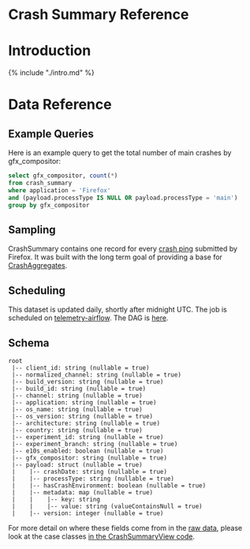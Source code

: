 # Crash Summary Reference

<!-- toc -->

# Introduction

{% include "./intro.md" %}

# Data Reference

## Example Queries

Here is an example query to get the total number of main crashes by gfx_compositor:

```sql
select gfx_compositor, count(*)
from crash_summary
where application = 'Firefox'
and (payload.processType IS NULL OR payload.processType = 'main') 
group by gfx_compositor
```
 
## Sampling

CrashSummary contains one record for every 
[crash ping](https://gecko.readthedocs.io/en/latest/toolkit/components/telemetry/telemetry/data/crash-ping.html)
submitted by Firefox.
It was built with the long term goal of providing a base for 
[CrashAggregates](../crash_aggregates/reference.md).

## Scheduling

This dataset is updated daily, shortly after midnight UTC.
The job is scheduled on 
[telemetry-airflow](https://github.com/mozilla/telemetry-airflow).
The DAG is [here](https://github.com/mozilla/telemetry-airflow/blob/master/dags/crash_summary.py).

## Schema

```
root
 |-- client_id: string (nullable = true)
 |-- normalized_channel: string (nullable = true)
 |-- build_version: string (nullable = true)
 |-- build_id: string (nullable = true)
 |-- channel: string (nullable = true)
 |-- application: string (nullable = true)
 |-- os_name: string (nullable = true)
 |-- os_version: string (nullable = true)
 |-- architecture: string (nullable = true)
 |-- country: string (nullable = true)
 |-- experiment_id: string (nullable = true)
 |-- experiment_branch: string (nullable = true)
 |-- e10s_enabled: boolean (nullable = true)
 |-- gfx_compositor: string (nullable = true)
 |-- payload: struct (nullable = true)
 |    |-- crashDate: string (nullable = true)
 |    |-- processType: string (nullable = true)
 |    |-- hasCrashEnvironment: boolean (nullable = true)
 |    |-- metadata: map (nullable = true)
 |    |    |-- key: string
 |    |    |-- value: string (valueContainsNull = true)
 |    |-- version: integer (nullable = true)
```

For more detail on where these fields come from in the
[raw data](https://gecko.readthedocs.io/en/latest/toolkit/components/telemetry/telemetry/data/crash-ping.html),
please look at the case classes 
[in the CrashSummaryView code](https://github.com/mozilla/telemetry-batch-view/blob/master/src/main/scala/com/mozilla/telemetry/views/CrashSummaryView.scala).

